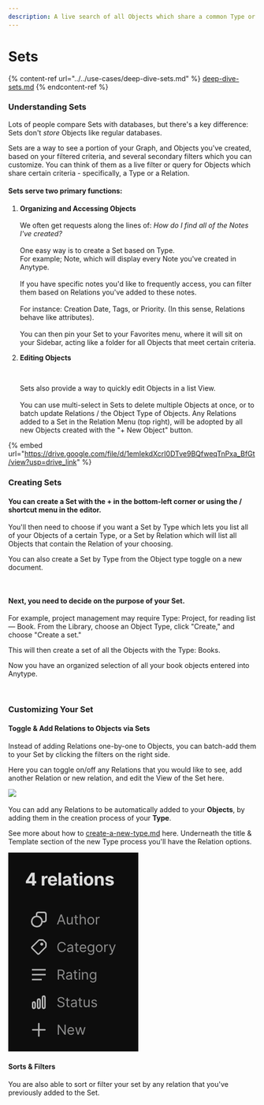 ```yaml
---
description: A live search of all Objects which share a common Type or Relation
---
```


# Sets

{% content-ref url="../../use-cases/deep-dive-sets.md" %}
[deep-dive-sets.md](../../use-cases/deep-dive-sets.md)
{% endcontent-ref %}

### Understanding Sets

Lots of people compare Sets with databases, but there's a key difference: Sets don't _store_ Objects like regular databases.

Sets are a way to see a portion of your Graph, and Objects you've created, based on your filtered criteria, and several secondary filters which you can customize. You can think of them as a live filter or query for Objects which share certain criteria - specifically, a Type or a Relation.

#### Sets serve two primary functions:

1. **Organizing and Accessing Objects**\
   \
   We often get requests along the lines of: _How do I find all of the Notes I've created?_\
   \
   One easy way is to create a Set based on Type.\
   For example; Note, which will display every Note you've created in Anytype.\
   \
   If you have specific notes you'd like to frequently access, you can filter them based on Relations you've added to these notes.\
   \
   For instance: Creation Date, Tags, or Priority. (In this sense, Relations behave like attributes).\
   \
   You can then pin your Set to your Favorites menu, where it will sit on your Sidebar, acting like a folder for all Objects that meet certain criteria.
2.  **Editing Objects**

    <figure><img src="../../.gitbook/assets/image (68).png" alt=""><figcaption></figcaption></figure>

    Sets also provide a way to quickly edit Objects in a list View.\
    \
    You can use multi-select in Sets to delete multiple Objects at once, or to batch update Relations / the Object Type of Objects. Any Relations added to a Set in the Relation Menu (top right), will be adopted by all new Objects created with the "+ New Object" button.

{% embed url="https://drive.google.com/file/d/1emIekdXcrI0DTve9BQfweqTnPxa_BfGt/view?usp=drive_link" %}

### Creating Sets

#### You can create a Set with the + in the bottom-left corner or using the / shortcut menu in the editor.

You'll then need to choose if you want a Set by Type which lets you list all of your Objects of a certain Type, or a Set by Relation which will list all Objects that contain the Relation of your choosing.&#x20;

You can also create a Set by Type from the Object type toggle on a new document.

<figure><img src="../../.gitbook/assets/image (18).png" alt=""><figcaption></figcaption></figure>

#### Next, you need to decide on the purpose of your Set.&#x20;

For example, project management may require Type: Project, for reading list — Book. From the Library, choose an Object Type, click "Create," and choose "Create a set."

This will then create a set of all the Objects with the Type: Books.&#x20;

Now you have an organized selection of all your book objects entered into Anytype.

<figure><img src="../../.gitbook/assets/image (26).png" alt=""><figcaption></figcaption></figure>

### Customizing Your Set

#### Toggle & Add Relations to Objects via Sets

Instead of adding Relations one-by-one to Objects, you can batch-add them to your Set by clicking the filters on the right side.

Here you can toggle on/off any Relations that you would like to see, add another Relation or new relation, and edit the View of the Set here.

![](<../../.gitbook/assets/image (16).png>)

You can add any Relations to be automatically added to your **Objects**, by adding them in the creation process of your **Type**.

See more about how to [create-a-new-type.md](../types/create-a-new-type.md "mention") here. Underneath the title & Template section of the new Type process you'll have the Relation options.

![](<../../.gitbook/assets/image (1) (1) (1) (1) (1) (1) (1).png>)

#### Sorts & Filters

You are also able to sort or filter your set by any relation that you've previously added to the Set.
